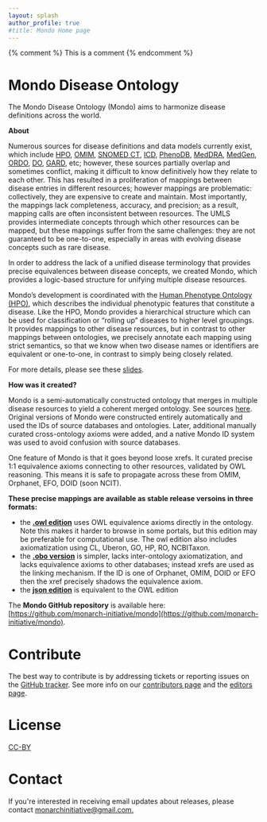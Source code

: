 ```yaml
---
layout: splash
author_profile: true
#title: Mondo Home page
---
```

{% comment %} This is a comment {% endcomment %}

# Mondo Disease Ontology

The Mondo Disease Ontology (Mondo) aims to harmonize disease definitions across the world. 

**About**  

Numerous sources for disease definitions and data models currently exist, which include [HPO](https://hpo.jax.org/app/), [OMIM](https://omim.org/), [SNOMED CT](http://www.snomed.org/), [ICD](https://www.cdc.gov/nchs/icd/icd10cm.htm), [PhenoDB](https://phenodb.org/), [MedDRA](https://www.meddra.org/), [MedGen](https://www.ncbi.nlm.nih.gov/medgen/), [ORDO](https://www.orpha.net/consor/cgi-bin/index.php?lng=EN), [DO](http://disease-ontology.org/), [GARD](https://rarediseases.info.nih.gov/), etc; however, these sources partially overlap and sometimes conflict, making it difficult to know definitively how they relate to each other. This has resulted in a proliferation of mappings between disease entries in different resources; however mappings are problematic: collectively, they are expensive to create and maintain. Most importantly, the mappings lack completeness, accuracy, and precision; as a result, mapping calls are often inconsistent between resources. The UMLS provides intermediate concepts through which other resources can be mapped, but these mappings suffer from the same challenges: they are not guaranteed to be one-to-one, especially in areas with evolving disease concepts such as rare disease.

In order to address the lack of a unified disease terminology that provides precise equivalences between disease concepts, we created Mondo, which provides a logic-based structure for unifying multiple disease resources.

Mondo’s development is coordinated with the [Human Phenotype Ontology (HPO)](https://hpo.jax.org/app/), which describes the individual phenotypic features that constitute a disease. Like the HPO, Mondo provides a hierarchical structure which can be used for classification or “rolling up” diseases to higher level groupings. It provides mappings to other disease resources, but in contrast to other mappings between ontologies, we precisely annotate each mapping using strict semantics, so that we know when two disease names or identifiers are equivalent or one-to-one, in contrast to simply being closely related.

For more details, please see these [slides](https://docs.google.com/presentation/d/1piBa680WN4EmI2q5oGpXGeuurZNkP66E4iOSJtEM1Ro/edit#slide=id.p1).

**How was it created?**    

Mondo is a semi-automatically constructed ontology that merges in multiple disease resources to yield a coherent merged ontology. See sources [here](https://mondo.monarchinitiative.org/pages/sources/). Original versions of Mondo were constructed entirely automatically and used the IDs of source databases and ontologies. Later, additional manually curated cross-ontology axioms were added, and a native Mondo ID system was used to avoid confusion with source databases.

One feature of Mondo is that it goes beyond loose xrefs. It curated precise 1:1 equivalence axioms connecting to other resources, validated by OWL reasoning. This means it is safe to propagate across these from OMIM, Orphanet, EFO, DOID (soon NCIT).

**These precise mappings are available as stable release versoins in three formats:**  

- the **[.owl edition](http://purl.obolibrary.org/obo/mondo.owl)** uses OWL equivalence axioms directly in the ontology. Note this makes it harder to browse in some portals, but this edition may be preferable for computational use. The owl edition also includes axiomatization using CL, Uberon, GO, HP, RO, NCBITaxon.
- the **[.obo version](http://purl.obolibrary.org/obo/mondo.obo)** is simpler, lacks inter-ontology axiomatization, and lacks equivalence axioms to other databases; instead xrefs are used as the linking mechanism. If the ID is one of Orphanet, OMIM, DOID or EFO then the xref precisely shadows the equivalence axiom.
- the **[json edition](http://purl.obolibrary.org/obo/mondo.json)** is equivalent to the OWL edition

The **Mondo GitHub repository** is available here: [https://github.com/monarch-initiative/mondo](https://github.com/monarch-initiative/mondo).

# Contribute

The best way to contribute is by addressing tickets or reporting issues on the [GitHub tracker](https://github.com/monarch-initiative/mondo/issues). See more info on our [contributors page](https://monarch-initiative.github.io/mondo/pages/contributors/) and the [editors page](https://mondo.monarchinitiative.org/pages/editors/).

# License

[CC-BY](https://creativecommons.org/licenses/by/3.0/)

# Contact

If you're interested in receiving email updates about releases, please contact [monarchinitiative@gmail.com.](mailto:monarchinitiative@gmail.com)
